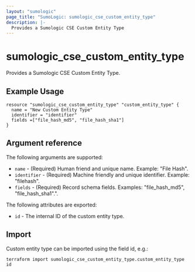 ```yaml
---
layout: "sumologic"
page_title: "SumoLogic: sumologic_cse_custom_entity_type"
description: |-
  Provides a Sumologic CSE Custom Entity Type
---
```


# sumologic_cse_custom_entity_type
Provides a Sumologic CSE Custom Entity Type.

## Example Usage
```hcl
resource "sumologic_cse_custom_entity_type" "custom_entity_type" {
  name = "New Custom Entity Type"
  identifier = "identifier"
  fields =["file_hash_md5", "file_hash_sha1"]
}
```

## Argument reference

The following arguments are supported:

- `name` - (Required) Human friend and unique name. Example: "File Hash".
- `identifier` - (Required) Machine friendly and unique identifier. Example: "filehash".
- `fields` - (Required) Record schema fields. Examples: "file_hash_md5", "file_hash_sha1".".


The following attributes are exported:

- `id` - The internal ID of the custom entity type.

## Import

Custom entity type can be imported using the field id, e.g.:
```hcl
terraform import sumologic_cse_custom_entity_type.custom_entity_type id
```
